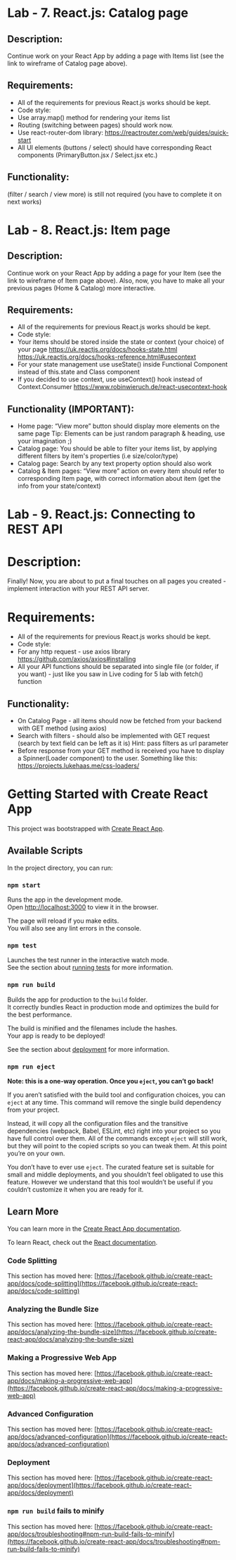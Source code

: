 # Lab - 7. React.js: Catalog page
## Description:
Continue work on your React App by adding a page with Items list (see the link to wireframe of Catalog page above).

## Requirements: 
-	All of the requirements for previous React.js works should be kept.
-	Code style: 
-	Use array.map() method for rendering your items list
-	Routing (switching between pages) should work now. 
-   Use react-router-dom library: https://reactrouter.com/web/guides/quick-start
-	All UI elements (buttons / select) should have corresponding React components (PrimaryButton.jsx / Select.jsx  etc.)
## Functionality:
(filter / search / view more) is still not required (you have to complete it on next works)


# Lab - 8. React.js: Item page

## Description:
Continue work on your React App by adding a page for  your Item (see the link to wireframe of Item page above). Also, now, you have to make all your previous pages (Home & Catalog) more interactive.

## Requirements: 
-	All of the requirements for previous React.js works should be kept.
-	Code style: 
-	Your items should be stored inside the state or context (your choice) of your page
https://uk.reactjs.org/docs/hooks-state.html
https://uk.reactjs.org/docs/hooks-reference.html#usecontext
-	For your state management use useState() inside Functional Component  instead of this.state and Class component
-	If you decided to use context, use useContext() hook instead of Context.Consumer
https://www.robinwieruch.de/react-usecontext-hook
##	Functionality (IMPORTANT):
-	Home page: “View more” button should display more elements on the same page Tip: Elements can be just random paragraph & heading, use your imagination ;)
-	Catalog page: You should be able to filter your items list, by applying different filters by item's properties (i.e size/color/type)
-	Catalog page: Search by any text property option should also work
-	Catalog & Item pages: “View more” action on every item should refer to corresponding Item page, with correct information about item (get the info from your state/context)

# Lab - 9. React.js: Connecting to REST API

# Description:
Finally! Now, you are about to put a final touches on all pages you created - implement interaction with your REST API server.

# Requirements: 
-	All of the requirements for previous React.js works should be kept.
-	Code style: 
-	For any http request - use axios library
https://github.com/axios/axios#installing
-	All your API functions should be separated into single file (or folder, if you want) - just like you saw in Live coding for 5 lab with fetch() function
##	Functionality: 
-	On Catalog Page - all items should now be fetched from your backend with GET method (using axios)
-	Search with filters - should also be implemented with GET request (search by text field can be left as it is)
Hint: pass filters as url parameter
-	Before response from your GET method is received you have to display a Spinner(Loader component) to the user. Something like this: https://projects.lukehaas.me/css-loaders/



# Getting Started with Create React App

This project was bootstrapped with [Create React App](https://github.com/facebook/create-react-app).

## Available Scripts

In the project directory, you can run:

### `npm start`

Runs the app in the development mode.\
Open [http://localhost:3000](http://localhost:3000) to view it in the browser.

The page will reload if you make edits.\
You will also see any lint errors in the console.

### `npm test`

Launches the test runner in the interactive watch mode.\
See the section about [running tests](https://facebook.github.io/create-react-app/docs/running-tests) for more information.

### `npm run build`

Builds the app for production to the `build` folder.\
It correctly bundles React in production mode and optimizes the build for the best performance.

The build is minified and the filenames include the hashes.\
Your app is ready to be deployed!

See the section about [deployment](https://facebook.github.io/create-react-app/docs/deployment) for more information.

### `npm run eject`

**Note: this is a one-way operation. Once you `eject`, you can’t go back!**

If you aren’t satisfied with the build tool and configuration choices, you can `eject` at any time. This command will remove the single build dependency from your project.

Instead, it will copy all the configuration files and the transitive dependencies (webpack, Babel, ESLint, etc) right into your project so you have full control over them. All of the commands except `eject` will still work, but they will point to the copied scripts so you can tweak them. At this point you’re on your own.

You don’t have to ever use `eject`. The curated feature set is suitable for small and middle deployments, and you shouldn’t feel obligated to use this feature. However we understand that this tool wouldn’t be useful if you couldn’t customize it when you are ready for it.

## Learn More

You can learn more in the [Create React App documentation](https://facebook.github.io/create-react-app/docs/getting-started).

To learn React, check out the [React documentation](https://reactjs.org/).

### Code Splitting

This section has moved here: [https://facebook.github.io/create-react-app/docs/code-splitting](https://facebook.github.io/create-react-app/docs/code-splitting)

### Analyzing the Bundle Size

This section has moved here: [https://facebook.github.io/create-react-app/docs/analyzing-the-bundle-size](https://facebook.github.io/create-react-app/docs/analyzing-the-bundle-size)

### Making a Progressive Web App

This section has moved here: [https://facebook.github.io/create-react-app/docs/making-a-progressive-web-app](https://facebook.github.io/create-react-app/docs/making-a-progressive-web-app)

### Advanced Configuration

This section has moved here: [https://facebook.github.io/create-react-app/docs/advanced-configuration](https://facebook.github.io/create-react-app/docs/advanced-configuration)

### Deployment

This section has moved here: [https://facebook.github.io/create-react-app/docs/deployment](https://facebook.github.io/create-react-app/docs/deployment)

### `npm run build` fails to minify

This section has moved here: [https://facebook.github.io/create-react-app/docs/troubleshooting#npm-run-build-fails-to-minify](https://facebook.github.io/create-react-app/docs/troubleshooting#npm-run-build-fails-to-minify)
